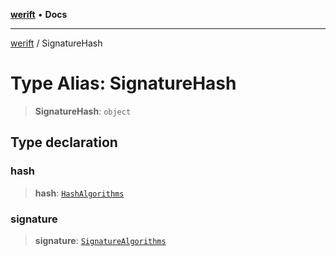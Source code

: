 [**werift**](../README.md) • **Docs**

***

[werift](../globals.md) / SignatureHash

# Type Alias: SignatureHash

> **SignatureHash**: `object`

## Type declaration

### hash

> **hash**: [`HashAlgorithms`](HashAlgorithms.md)

### signature

> **signature**: [`SignatureAlgorithms`](SignatureAlgorithms.md)
